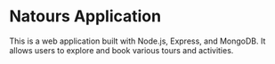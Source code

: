 # Natours Application

This is a web application built with Node.js, Express, and MongoDB. It allows users to explore and book various tours and activities.
